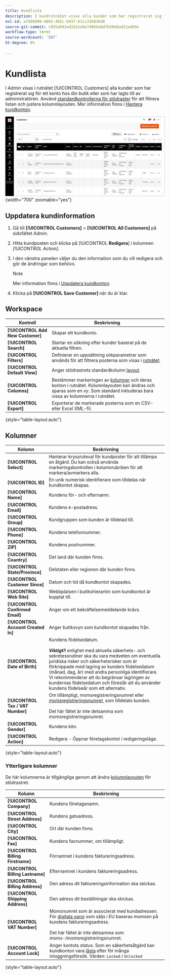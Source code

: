 ```yaml
---
title: Kundlista
description: I kundrutnätet visas alla kunder som har registrerat sig för ett konto hos din butik eller som har lagts till av administratören.
exl-id: a7d9b098-4892-492c-b937-61cc33b836d8
source-git-commit: c855a691ed33e1e6e74865ebdfb30ddad21ad83e
workflow-type: tm+mt
source-wordcount: '587'
ht-degree: 0%

---
```


# Kundlista

I Admin visas i rutnätet [!UICONTROL Customers] alla kunder som har registrerat sig för ett konto hos din butik eller som har lagts till av administratören. Använd [standardkontrollerna för stödraster](../getting-started/admin-grid-controls.md) för att filtrera listan och justera kolumnlayouten. Mer information finns i [Hantera kundkonton](../customers/manage-account.md).

![Kundlista](assets/customer-accounts-all-grid.png){width="700" zoomable="yes"}

## Uppdatera kundinformation

1. Gå till **[!UICONTROL Customers]** > **[!UICONTROL All Customers]** på sidofältet _Admin_.

1. Hitta kundposten och klicka på [!UICONTROL **Redigera**] i kolumnen _[!UICONTROL Action]_.

1. I den vänstra panelen väljer du den information som du vill redigera och gör de ändringar som behövs.

   >[!NOTE]
   >
   >Mer information finns i [Uppdatera kundkonton](../customers/update-account.md).

1. Klicka på **[!UICONTROL Save Customer]** när du är klar.

## Workspace

| Kontroll | Beskrivning |
| --- | --- |
| **[!UICONTROL Add New Customer]** | Skapar ett kundkonto. |
| **[!UICONTROL Search]** | Startar en sökning efter kunder baserat på de aktuella filtren. |
| **[!UICONTROL Filters]** | Definierar en uppsättning sökparametrar som används för att filtrera posterna som visas i [rutnätet](../getting-started/admin-grid-controls.md). |
| **[!UICONTROL Default View]** | Anger stödrastrets standardkolumn [layout](../getting-started/admin-grid-controls.md). |
| **[!UICONTROL Columns]** | Bestämmer markeringen av [kolumner](../getting-started/admin-grid-controls.md) och deras konton i rutnätet. Kolumnlayouten kan ändras och sparas som en _vy_. Som standard inkluderas bara vissa av kolumnerna i rutnätet. |
| **[!UICONTROL Export]** | Exporterar de markerade posterna som en CSV- eller Excel XML-fil. |

{style="table-layout:auto"}

## Kolumner

| Kolumn | Beskrivning |
| --- | --- |
| **[!UICONTROL Select]** | Hanterar kryssruteval för kundposter för att tillämpa en åtgärd. Du kan också använda markeringskontrollen i kolumnrubriken för att markera/avmarkera alla. |
| **[!UICONTROL ID]** | En unik numerisk identifierare som tilldelas när kundkontot skapas. |
| **[!UICONTROL Name]** | Kundens för- och efternamn. |
| **[!UICONTROL Email]** | Kundens e-postadress. |
| **[!UICONTROL Group]** | Kundgruppen som kunden är tilldelad till. |
| **[!UICONTROL Phone]** | Kundens telefonnummer. |
| **[!UICONTROL ZIP]** | Kundens postnummer. |
| **[!UICONTROL Country]** | Det land där kunden finns. |
| **[!UICONTROL State/Province]** | Delstaten eller regionen där kunden finns. |
| **[!UICONTROL Customer Since]** | Datum och tid då kundkontot skapades. |
| **[!UICONTROL Web Site]** | Webbplatsen i butikshierarkin som kundkontot är kopplat till. |
| **[!UICONTROL Confirmed Email]** | Anger om ett bekräftelsemeddelande krävs. |
| **[!UICONTROL Account Created In]** | Anger butiksvyn som kundkontot skapades från. |
| **[!UICONTROL Date of Birth]** | Kundens födelsedatum. <br><br>**_Viktigt!_**&#x200B;I enlighet med aktuella säkerhets- och sekretessrutiner ska du vara medveten om eventuella juridiska risker och säkerhetsrisker som är förknippade med lagring av kunders födelsedatum (månad, dag, år) med andra personliga identifierare. Vi rekommenderar att du begränsar lagringen av kundernas födelsedatum och föreslår att du använder kundens födelseår som ett alternativ. |
| **[!UICONTROL Tax / VAT Number]** | Om tillämpligt, momsregistreringsnumret eller [momsregistreringsnumret &#x200B;](../stores-purchase/vat.md) som tilldelats kunden. <br/><br/>Det här fältet är inte detsamma som momsregistreringsnumret. |
| **[!UICONTROL Gender]** | Kundens kön. |
| **[!UICONTROL Action]** | Redigera - Öppnar företagskontot i redigeringsläge. |

{style="table-layout:auto"}

### Ytterligare kolumner

De här kolumnerna är tillgängliga genom att ändra [kolumnlayouten](../getting-started/admin-grid-controls.md) för stödrastret.

| Kolumn | Beskrivning |
| --- | --- |
| **[!UICONTROL Company]** | Kundens företagsnamn. |
| **[!UICONTROL Street Address]** | Kundens gatuadress. |
| **[!UICONTROL City]** | Ort där kunden finns. |
| **[!UICONTROL Fax]** | Kundens faxnummer, om tillämpligt. |
| **[!UICONTROL Billing Firstname]** | Förnamnet i kundens faktureringsadress. |
| **[!UICONTROL Billing Lastname]** | Efternamnet i kundens faktureringsadress. |
| **[!UICONTROL Billing Address]** | Den adress dit faktureringsinformation ska skickas. |
| **[!UICONTROL Shipping Address]** | Den adress dit beställningar ska skickas. |
| **[!UICONTROL VAT Number]** | Momsnumret som är associerat med kundadressen. För [digitala varor](../stores-purchase/taxes.md) som säljs i EU baseras momsen på kundens faktureringsadress. <br/><br/>Det här fältet är inte detsamma som moms-/momsregistreringsnumret. |
| **[!UICONTROL Account Lock]** | Anger kontots status. Som en säkerhetsåtgärd kan kundkonton vara [låsta](../customers/password-options.md) efter för många inloggningsförsök. Värden: `Locked` / `Unlocked` |

{style="table-layout:auto"}

